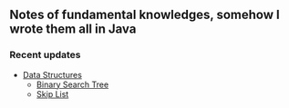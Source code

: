 ## Notes of fundamental knowledges, somehow I wrote them all in Java

### Recent updates
- [Data Structures](https://github.com/YiYeHuang/JavaKeyStonesOneAtATime/tree/develop/src/main/java/dataStructure)
  - [Binary Search Tree](https://github.com/YiYeHuang/JavaKeyStonesOneAtATime/tree/develop/src/main/java/dataStructure/bst)
  - [Skip List](https://github.com/YiYeHuang/JavaKeyStonesOneAtATime/tree/develop/src/main/java/dataStructure/skiplist)
